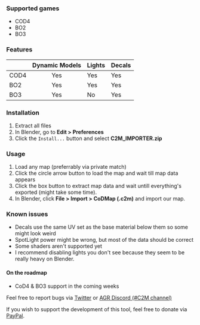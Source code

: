 ### Supported games
- COD4
- BO2
- BO3

### Features

|                | Dynamic Models |     Lights     |     Decals     |
| -------------  | :-----------:  | -------------  | -------------  |
|      COD4      |      Yes       |      Yes       |      Yes       |
|      BO2       |      Yes       |      Yes       |      Yes       |
|      BO3       |      Yes       |      No        |      Yes       |

### Installation
1. Extract all files
2. In Blender, go to **Edit > Preferences**
3. Click the `Install...` button and select **C2M_IMPORTER.zip**

### Usage
1. Load any map (preferrably via private match)
2. Click the circle arrow button to load the map and wait till map data appears
3. Click the box button to extract map data and wait untill everything's exported (might take some time).
4. In Blender, click **File > Import > CoDMap (.c2m)** and import our map.

### Known issues
- Decals use the same UV set as the base material below them so some might look weird
- SpotLight power might be wrong, but most of the data should be correct
- Some shaders aren't supported yet
- I recommend disabling lights you don't see because they seem to be really heavy on Blender.

#### On the roadmap
- CoD4 & BO3 support in the coming weeks

Feel free to report bugs via [Twitter](https://twitter.com/SHEILANff) or [AGR Discord (#C2M channel)](https://discord.gg/JcEvDBH)


If you wish to support the development of this tool, feel free to donate via [PayPal](https://paypal.me/ksheilan).
